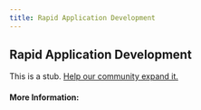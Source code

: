 ```yaml
---
title: Rapid Application Development
---
```


## Rapid Application Development

This is a stub. [Help our community expand it.](https://github.com/freeCodeCamp/guide-articles/tree/master/articles/Agile/Rapid-Application-Development/index.md)

<!-- The article goes here, in GitHub-flavored Markdown. Feel free to add YouTube videos, images, and CodePen/JSBin embeds  -->

#### More Information:
<!-- Please add any articles you think might be helpful to read before writing the article -->


